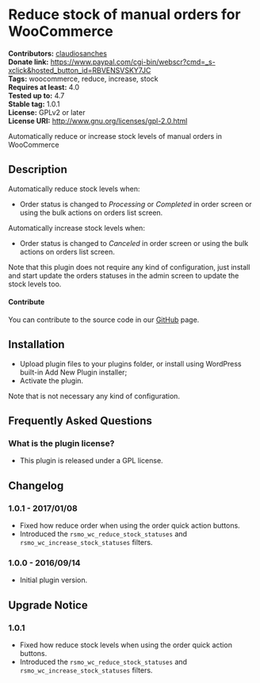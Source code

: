 # Reduce stock of manual orders for WooCommerce #
**Contributors:** [claudiosanches](https://profiles.wordpress.org/claudiosanches)  
**Donate link:** https://www.paypal.com/cgi-bin/webscr?cmd=_s-xclick&hosted_button_id=RBVENSVSKY7JC  
**Tags:** woocommerce, reduce, increase, stock  
**Requires at least:** 4.0  
**Tested up to:** 4.7  
**Stable tag:** 1.0.1  
**License:** GPLv2 or later  
**License URI:** http://www.gnu.org/licenses/gpl-2.0.html  

Automatically reduce or increase stock levels of manual orders in WooCommerce

## Description ##

Automatically reduce stock levels when:

- Order status is changed to *Processing* or *Completed* in order screen or using the bulk actions on orders list screen.

Automatically increase stock levels when:

- Order status is changed to *Canceled* in order screen or using the bulk actions on orders list screen.

Note that this plugin does not require any kind of configuration, just install and start update the orders statuses in the admin screen to update the stock levels too.

#### Contribute ####

You can contribute to the source code in our [GitHub](https://github.com/claudiosanches/reduce-stock-of-manual-orders-for-woocommerce) page.

## Installation ##

* Upload plugin files to your plugins folder, or install using WordPress built-in Add New Plugin installer;
* Activate the plugin.

Note that is not necessary any kind of configuration.

## Frequently Asked Questions ##

### What is the plugin license? ###

- This plugin is released under a GPL license.

## Changelog ##

### 1.0.1 - 2017/01/08 ###

- Fixed how reduce order when using the order quick action buttons.
- Introduced the `rsmo_wc_reduce_stock_statuses` and `rsmo_wc_increase_stock_statuses` filters.

### 1.0.0 - 2016/09/14 ###

- Initial plugin version.

## Upgrade Notice ##

### 1.0.1 ###

- Fixed how reduce stock levels when using the order quick action buttons.
- Introduced the `rsmo_wc_reduce_stock_statuses` and `rsmo_wc_increase_stock_statuses` filters.
